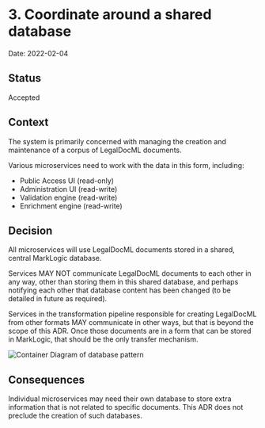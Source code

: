 # 3. Coordinate around a shared database

Date: 2022-02-04

## Status

Accepted

## Context

The system is primarily concerned with managing the creation and maintenance of
a corpus of LegalDocML documents.

Various microservices need to work with the data in this form, including:

- Public Access UI (read-only)
- Administration UI (read-write)
- Validation engine (read-write)
- Enrichment engine (read-write)

## Decision

All microservices will use LegalDocML documents stored in a shared, central MarkLogic
database.

Services MAY NOT communicate LegalDocML documents to each other in any way, other
than storing them in this shared database, and perhaps notifying each other that database
content has been changed (to be detailed in future as required).

Services in the transformation pipeline responsible for creating LegalDocML from other
formats MAY communicate in other ways, but that is beyond the scope of this ADR. Once those
documents are in a form that can be stored in MarkLogic, that should be the only transfer
mechanism.

![Container Diagram of database pattern](https://www.plantuml.com/plantuml/png/VP9FivCm5CNtV8fODpZZAnjNhXu2u-j8RQSK7LTCIAuGpHyc2LM_lJUrfQ3rxJBd_ixzSoQFpbFhHoL9z49e9aSEfFT-S6-JnD8VwqxuVcn71vOPxK7xDJCg6IJLmVJWF9UYJR8t3_iWrTioKTHvi2Wr6Jgeq63N0x9HLAPVTlMnIQkc-b0SiwVuLHHLlv1MJV7Jnq9tuBmm-ZLPRQxl5J9JdzXRgjrNOnKDjK9tg29zNCZaZxx2GlOI_JVxYKh1gJSMIv-kxy1Lh0Sqsp3lib8CsWhMApnvcbDC4gd0dWI3HNlAbT32uPANAzA5GEfDc9L_exep2-CmjbAmUeFL_Vb9KiR0kRyTDqlUnehQxwNf14EYX8xAtB1jIRXXutb3XxUTGzXUmT3X078Uz7y2jS10dC1DtHnwW_K-Fr-5MQ0U0lzEe6EU-HmR1px7ciETl9_Zot_Ila-75MQLMT8MA0z4zRJxt9J5--9ZZX_o4JJ7p_eR)

## Consequences

Individual microservices may need their own database to store extra information
that is not related to specific documents. This ADR does not preclude the creation
of such databases.
